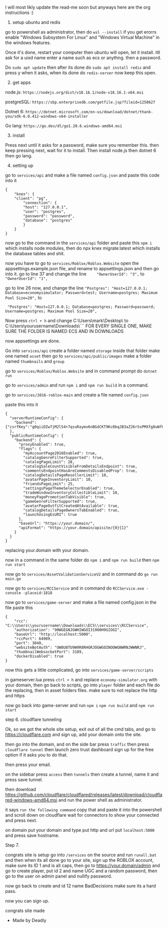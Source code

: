 I will most likly update the read-me soon but anyways here are the org instructions :)

1. setup ubuntu and redis

go to powershell as administrator, then do ```wsl --install``` if you get erorrs enable "Windows Subsystem For Linux" and "Windows Virtual Machine" in the windows features.

Once it's done, restart your computer then ubuntu will open, let it install. itll ask for a uixd name enter a name such as ecs or anythng. then a password. 

Do ```sudo apt update``` then after its done do ```sudo apt install redis``` and press y when it asks, when its done do ```redis-server``` now keep this open.

2. get apps

node.js: ```https://nodejs.org/dist/v18.16.1/node-v18.16.1-x64.msi```

postgreSQL: ```https://sbp.enterprisedb.com/getfile.jsp?fileid=1258627```

Dotnet 6: ```https://dotnet.microsoft.com/en-us/download/dotnet/thank-you/sdk-6.0.412-windows-x64-installer```

Go lang: ```https://go.dev/dl/go1.20.6.windows-amd64.msi```

3. install

Press next until it asks for a password, make sure you remember this. then keep pressing next, wait for it to install. Then install node.js then dotnet 6 then go lang.

4. setting up 

go to ```services/api``` and make a file named ```config.json``` and paste this code into it
```
{
    "knex": {
	"client": "pg",
        "connection": {
        "host": "127.0.0.1",
        "user": "postgres",
        "password": "password",
        "database": "postgres"
        }
    }
}
```

now go to the command in the ```services/api``` folder and paste this ```npm i``` which installs node modules, then do npx knex migrate:latest which installs the database tables and shit.

now you have to go to ```services/Roblox/Roblox.Website``` open the appsettings.example.json file, and rename to appsettings.json and then go into it. go to line 37 and change the line ```    "OwnerUserId": "3",``` to ```    "OwnerUserId": "1",```

go to line 26 now, and change the line ```"Postgres": "Host=127.0.0.1; Database=economysimulator; Password=test; Username=postgres; Maximum Pool Size=20",``` to 

``` "Postgres": "Host=127.0.0.1; Database=postgres; Password=password; Username=postgres; Maximum Pool Size=20",```

Now press ```ctrl + h``` and change C:\\Users\\mark\\Desktop\\ to C:\\Users\\yourusername\\Downloads\\``` FOR EVERY SINGLE ONE, MAKE SURE THE FOLDER IS NAMED ECS AND IN DOWNLOADS

now appsettings are done.

Go into ```services/api``` create a folder named ```storage``` inside that folder make one named ```asset``` then go to ```services/api/public/images``` make a folder named ```thumbnails``` and ```group```

go to ```services/Roblox/Roblox.Website``` and in command prompt do ```dotnet run```

go to ```services/admin``` and run ```npm i``` and ```npm run build``` in a command.

go to ```services/2016-roblox-main``` and create a file named ```config.json```

paste this into it

```
{
  "serverRuntimeConfig": {
    "backend": {"csrfKey":"g0qiiDZw7jM2l54+7qsuRaymx6nBGdCKT9Kc0bqJB3aZ26rSsPMXfg8uWfUBtTqWenDVy+AQS1jkdrgvUwVSsw=="}
  },
  "publicRuntimeConfig": {
    "backend": {
      "proxyEnabled": true,
      "flags": {
        "myAccountPage2016Enabled": true,
        "catalogGenreFilterSupported": true,
        "catalogPageLimit": 28,
        "catalogSaleCountVisibleFromDetailsEndpoint": true,
        "commentsEndpointHasAreCommentsDisabledProp": true,
        "catalogDetailsPageResellerLimit": 10,
        "avatarPageInventoryLimit": 10,
        "friendsPageLimit": 25,
        "settingsPageThemeSelectorEnabled": true,
        "tradeWindowInventoryCollectibleLimit": 10,
        "moneyPagePromotionTabVisible": true,
        "gameGenreFilterSupported": true,
        "avatarPageOutfitCreatedAtAvailable": true,
        "catalogDetailsPageOwnersTabEnabled": true,
        "launchUsingEsURI": true
      },
      "baseUrl": "https://your.domain/",
      "apiFormat": "https://your.domain/apisite/{0}{1}"
    }
  }
}
```

replacing your.domain with your domain.

now in a command in the same folder do ```npm i``` and ```npm run build``` then ```npm run start```

now go to ```services/AssetValidationServiceV2``` and in command do ```go run main.go``` 

now go to ```services/RCCService``` and in command do ```RCCService.exe -console -placeid:1818```

now go to ```services/game-server``` and make a file named config.json in the file paste this
```
{
    "rcc": "C:\\Users\\yourusername\\Downloads\\ECS\\services\\RCCService",
    "authorization": "90WGEGNJGWHIWGOI31900H9GIOGI",
    "baseUrl": "http://localhost:5000",
    "rccPort": 64989,
    "port": 3040,
    "websiteBotAuth": "UW8U8TU9W9R8RHGRJOGWGOINOOWGNWRNJWWNRJ",
    "thumbnailWebsocketPort": 3189,
    "dockerDisabled": true
}
```

now this gets a little complicated, go into ```services/game-server/scripts```


in gameserver.lua press ```ctrl + h``` and replace ```economy-simulator.org``` with your domain, then go back to scripts, go into ```player``` folder and each file do the replacing, then in asset folders files. make sure to not replace the http and https

now go back into game-server and run ```npm i``` ```npm run build``` and ```npm run start```

step 6. cloudflare tunneling

Ok, so we got the whole site setup, exit out of all the cmd tabs, and go to https://cloudflare.com and sign up, add your domain onto the site. 

then go into the domain, and on the side bar press ```traffic``` then press ```cloudflare tunnel``` then launch zero trust dashboard sign up for the free option if it asks you to do that.

then press your email.

on the sidebar press ```access``` then ```tunnels``` then create a tunnel, name it and press save tunnel.

then download https://github.com/cloudflare/cloudflared/releases/latest/download/cloudflared-windows-amd64.msi and run the power shell as administrator.

it says ```run the following command``` copy that and paste it into the powershell and scroll down on cloudflare wait for connectors to show your connected and press next.

on domain put your domain and type put http and url put ```localhost:5000``` and press save hostname.

Step 7. 

congrats site is setup go into ```/services``` on the source and run ```runall.bat``` and then when its all done go to your site, sign up the ROBLOX account, make sure its ID 1 and is all caps, then go to https://your.domain/admin and go to create player, put id 2 and name UGC and a random password, then go to the user on admin panel and nullify password.

now go back to create and id 12 name BadDecisions make sure its a hard pass.

now you can sign up.

congrats site made

- Made by Deadly
